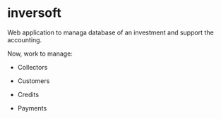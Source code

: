 # inversoft

Web application to managa database of an investment and support the accounting.

Now, work to manage:

- Collectors

- Customers

- Credits

- Payments